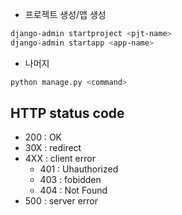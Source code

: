 - 프로젝트 생성/앱 생성
```bash
django-admin startproject <pjt-name>
django-admin startapp <app-name>
```

- 나머지
```bash
python manage.py <command>
```

## HTTP status code

- 200 : OK
- 30X : redirect
- 4XX : client error
    - 401 : Uhauthorized
    - 403 : fobidden
    - 404 : Not Found
- 500 : server error